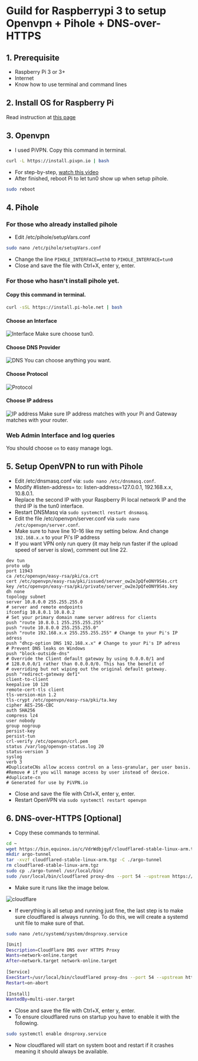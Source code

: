 # Guild for Raspberrypi 3 to setup Openvpn + Pihole + DNS-over-HTTPS

## 1. Prerequisite
* Raspberry Pi 3 or 3+
* Internet
* Know how to use terminal and command lines

## 2. Install OS for Raspberry Pi
Read instruction at [this page](https://www.raspberrypi.org/help/noobs-setup/2/)

## 3. Openvpn
* I used PiVPN. Copy this command in terminal.
```bash
curl -L https://install.pivpn.io | bash
```
* For step-by-step, [watch this video](https://www.youtube.com/watch?v=9RSHSt4RuLk)
* After finished, reboot Pi to let tun0 show up when setup pihole.
```bash
sudo reboot
```
## 4. Pihole

### For those who already installed pihole 
* Edit /etc/pihole/setupVars.conf
```bash
sudo nano /etc/pihole/setupVars.conf
```
* Change the line `PIHOLE_INTERFACE=eth0` to `PIHOLE_INTERFACE=tun0`
* Close and save the file with Ctrl+X, enter y, enter.

### For those who hasn't install pihole yet.

#### Copy this command in terminal.
```bash
curl -sSL https://install.pi-hole.net | bash
```
#### Choose an Interface
![Interface](https://github.com/quyentruong/Raspberrypi-3-Openvpn-Pihole-DNS-over-HTTPS/blob/master/docs/assets/image/interface.PNG?raw=true "Interface")
Make sure choose tun0.

#### Choose DNS Provider
![DNS](https://github.com/quyentruong/Raspberrypi-3-Openvpn-Pihole-DNS-over-HTTPS/blob/master/docs/assets/image/dns.PNG?raw=true "DNS")
You can choose anything you want.

#### Choose Protocol
![Protocol](https://github.com/quyentruong/Raspberrypi-3-Openvpn-Pihole-DNS-over-HTTPS/blob/master/docs/assets/image/protocol.PNG?raw=true "Protocol")

#### Choose IP address
![IP address](https://github.com/quyentruong/Raspberrypi-3-Openvpn-Pihole-DNS-over-HTTPS/blob/master/docs/assets/image/IPaddress.PNG?raw=true "IP address")
Make sure IP address matches with your Pi and Gateway matches with your router.

### Web Admin Interface and log queries
You should choose `on` to easy manage logs.

## 5. Setup OpenVPN to run with Pihole

* Edit /etc/dnsmasq.conf via: `sudo nano /etc/dnsmasq.conf`.
* Modify #listen-address= to: listen-address=127.0.0.1, 192.168.x.x, 10.8.0.1.
* Replace the second IP with your Raspberry Pi local network IP and the third IP is the tun0 interface.
* Restart DNSMasq via `sudo systemctl restart dnsmasq`.
* Edit the file /etc/openvpn/server.conf via `sudo nano /etc/openvpn/server.conf`.
* Make sure to have line 10-16 like my setting below. And change `192.168.x.x` to your Pi's IP address
* If you want VPN only run query (it may help run faster if the upload speed of server is slow), comment out line 22.
```bash=
dev tun
proto udp
port 11943
ca /etc/openvpn/easy-rsa/pki/ca.crt
cert /etc/openvpn/easy-rsa/pki/issued/server_ow2eJpQfeONY9S4s.crt
key /etc/openvpn/easy-rsa/pki/private/server_ow2eJpQfeONY9S4s.key
dh none
topology subnet
server 10.8.0.0 255.255.255.0
# server and remote endpoints
ifconfig 10.8.0.1 10.8.0.2
# Set your primary domain name server address for clients
push "route 10.8.0.1 255.255.255.255"
push "route 10.8.0.0 255.255.255.0"
push "route 192.168.x.x 255.255.255.255" # Change to your Pi's IP adress 
push "dhcp-option DNS 192.168.x.x" # Change to your Pi's IP adress
# Prevent DNS leaks on Windows
push "block-outside-dns"
# Override the Client default gateway by using 0.0.0.0/1 and
# 128.0.0.0/1 rather than 0.0.0.0/0. This has the benefit of
# overriding but not wiping out the original default gateway.
push "redirect-gateway def1"
client-to-client
keepalive 10 120
remote-cert-tls client
tls-version-min 1.2
tls-crypt /etc/openvpn/easy-rsa/pki/ta.key
cipher AES-256-CBC
auth SHA256
compress lz4
user nobody
group nogroup
persist-key
persist-tun
crl-verify /etc/openvpn/crl.pem
status /var/log/openvpn-status.log 20
status-version 3
syslog
verb 3
#DuplicateCNs allow access control on a less-granular, per user basis.
#Remove # if you will manage access by user instead of device. 
#duplicate-cn
# Generated for use by PiVPN.io

```
* Close and save the file with Ctrl+X, enter y, enter.
* Restart OpenVPN via `sudo systemctl restart openvpn`

## 6. DNS-over-HTTPS [Optional]

* Copy these commands to terminal.
```bash
cd ~
wget https://bin.equinox.io/c/VdrWdbjqyF/cloudflared-stable-linux-arm.tgz
mkdir argo-tunnel
tar -xvzf cloudflared-stable-linux-arm.tgz -C ./argo-tunnel
rm cloudflared-stable-linux-arm.tgz
sudo cp ./argo-tunnel /usr/local/bin/
sudo /usr/local/bin/cloudflared proxy-dns --port 54 --upstream https://1.1.1.1/.well-known/dns-query --upstream https://1.0.0.1/.well-known/dns-query
```
* Make sure it runs like the image below.

![cloudflare](https://github.com/quyentruong/Raspberrypi-3-Openvpn-Pihole-DNS-over-HTTPS/blob/master/docs/assets/image/cloudflare.PNG?raw=true "cloudflare")
* If everything is all setup and running just fine, the last step is to make sure cloudflared is always running. To do this, we will create a systemd unit file to make sure of that.
```bash
sudo nano /etc/systemd/system/dnsproxy.service
```
```bash
[Unit]
Description=CloudFlare DNS over HTTPS Proxy
Wants=network-online.target
After=network.target network-online.target
 
[Service]
ExecStart=/usr/local/bin/cloudflared proxy-dns --port 54 --upstream https://1.1.1.1/.well-known/dns-query --upstream https://1.0.0.1/.well-known/dns-query
Restart=on-abort
 
[Install]
WantedBy=multi-user.target
```
* Close and save the file with Ctrl+X, enter y, enter.
* To ensure cloudflared runs on startup you have to enable it with the following.
```bash
sudo systemctl enable dnsproxy.service
```
* Now cloudflared will start on system boot and restart if it crashes meaning it should always be available.
